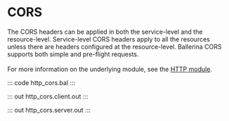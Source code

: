 # CORS

The CORS headers can be applied in both the service-level and the resource-level. Service-level CORS headers apply to all the resources
unless there are headers configured at the resource-level. Ballerina CORS supports both simple and pre-flight requests.<br/><br/>
For more information on the underlying module, 
see the [HTTP module](https://docs.central.ballerina.io/ballerina/http/latest/).

::: code http_cors.bal :::

::: out http_cors.client.out :::

::: out http_cors.server.out :::